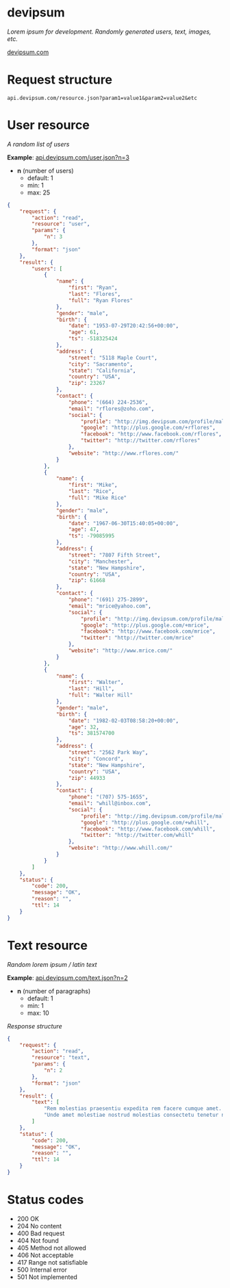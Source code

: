 # devipsum

_Lorem ipsum for development. Randomly generated users, text, images, etc._

[devipsum.com](http://www.devipsum.com/)

# Request structure

```
api.devipsum.com/resource.json?param1=value1&param2=value2&etc
```

# User resource

_A random list of users_

__Example__: [api.devipsum.com/user.json?n=3](http://api.devipsum.com/user.json?n=3)

- __n__ (number of users)
	- default: 1
	- min: 1
	- max: 25

```json
{
	"request": {
		"action": "read",
		"resource": "user",
		"params": {
			"n": 3
		},
		"format": "json"
	},
	"result": {
		"users": [
			{
				"name": {
					"first": "Ryan",
					"last": "Flores",
					"full": "Ryan Flores"
				},
				"gender": "male",
				"birth": {
					"date": "1953-07-29T20:42:56+00:00",
					"age": 61,
					"ts": -518325424
				},
				"address": {
					"street": "5118 Maple Court",
					"city": "Sacramento",
					"state": "California",
					"country": "USA",
					"zip": 23267
				},
				"contact": {
					"phone": "(664) 224-2536",
					"email": "rflores@zoho.com",
					"social": {
						"profile": "http://img.devipsum.com/profile/male-35.png",
						"google": "http://plus.google.com/+rflores",
						"facebook": "http://www.facebook.com/rflores",
						"twitter": "http://twitter.com/rflores"
					},
					"website": "http://www.rflores.com/"
				}
			},
			{
				"name": {
					"first": "Mike",
					"last": "Rice",
					"full": "Mike Rice"
				},
				"gender": "male",
				"birth": {
					"date": "1967-06-30T15:40:05+00:00",
					"age": 47,
					"ts": -79085995
				},
				"address": {
					"street": "7807 Fifth Street",
					"city": "Manchester",
					"state": "New Hampshire",
					"country": "USA",
					"zip": 61668
				},
				"contact": {
					"phone": "(691) 275-2899",
					"email": "mrice@yahoo.com",
					"social": {
						"profile": "http://img.devipsum.com/profile/male-34.png",
						"google": "http://plus.google.com/+mrice",
						"facebook": "http://www.facebook.com/mrice",
						"twitter": "http://twitter.com/mrice"
					},
					"website": "http://www.mrice.com/"
				}
			},
			{
				"name": {
					"first": "Walter",
					"last": "Hill",
					"full": "Walter Hill"
				},
				"gender": "male",
				"birth": {
					"date": "1982-02-03T08:58:20+00:00",
					"age": 32,
					"ts": 381574700
				},
				"address": {
					"street": "2562 Park Way",
					"city": "Concord",
					"state": "New Hampshire",
					"country": "USA",
					"zip": 44933
				},
				"contact": {
					"phone": "(707) 575-1655",
					"email": "whill@inbox.com",
					"social": {
						"profile": "http://img.devipsum.com/profile/male-9.png",
						"google": "http://plus.google.com/+whill",
						"facebook": "http://www.facebook.com/whill",
						"twitter": "http://twitter.com/whill"
					},
					"website": "http://www.whill.com/"
				}
			}
		]
	},
	"status": {
		"code": 200,
		"message": "OK",
		"reason": "",
		"ttl": 14
	}
}
```

# Text resource

_Random lorem ipsum / latin text_

__Example__: [api.devipsum.com/text.json?n=2](http://api.devipsum.com/text.json?n=2)

- __n__ (number of paragraphs)
	- default: 1
	- min: 1
	- max: 10

_Response structure_
```json
{
	"request": {
		"action": "read",
		"resource": "text",
		"params": {
			"n": 2
		},
		"format": "json"
	},
	"result": {
		"text": [
			"Rem molestias praesentiu expedita rem facere cumque amet. Expedita facere irure provident quod nihil distinctio voluptatib. Placeat ex a saepe corrupti provident. Deserunt provident excepturi. Voluptate dolor quibusdam voluptatib corrupti hic optio repellat.",
			"Unde amet molestiae nostrud molestias consectetu tenetur nam. Expedita dicta inventore eaque ipsum similique. Dicta voluptate quaerat vero ullamco exercitati."
		]
	},
	"status": {
		"code": 200,
		"message": "OK",
		"reason": "",
		"ttl": 14
	}
}
```

# Status codes

- 200 OK
- 204 No content
- 400 Bad request
- 404 Not found
- 405 Method not allowed
- 406 Not acceptable
- 417 Range not satisfiable
- 500 Internal error
- 501 Not implemented
